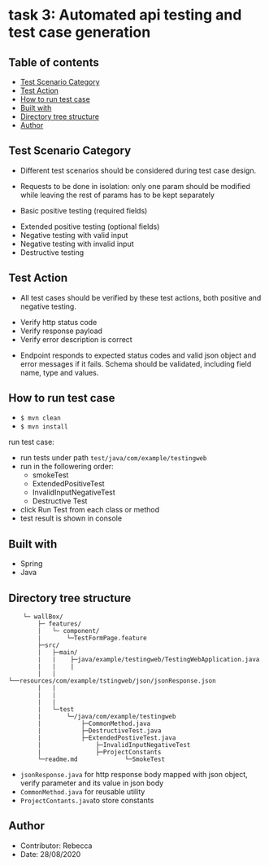 # task 3: Automated api testing and test case generation

## Table of contents
* [Test Scenario Category](#test-scenario-category)
* [Test Action](#test-action)
* [How to run test case](#how-to-run-test-case)
* [Built with](#built-with)
* [Directory tree structure](#directory-tree-structure)
* [Author](#author)


## Test Scenario Category

* Different test scenarios should be considered during test case design.
* Requests to be done in isolation: only one param should be modified while leaving the rest of params has to be kept separately 

* Basic positive testing (required fields)
- Extended positive testing (optional fields)
- Negative testing with valid input
- Negative testing with invalid input
- Destructive testing

## Test Action

* All test cases should be verified by these test actions, both positive and negative testing. 
- Verify http status code
- Verify response payload
- Verify error description is correct
* Endpoint responds to expected status codes and valid json object and error messages if it fails. Schema should be validated, including field name, type and values.

## How to run test case
* `$ mvn clean`
* `$ mvn install`

run test case:
* run tests under path `test/java/com/example/testingweb`
* run in the followering order:
  - smokeTest 
  - ExtendedPositiveTest
  - InvalidInputNegativeTest
  - Destructive Test
* click Run Test from each class or method
* test result is shown in console


   
## Built with
* Spring 
* Java 

## Directory tree structure
```
	└─ wallBox/
		├─ features/
		|	└─ component/
		|		└─TestFormPage.feature
		├─src/
		|	├─main/
		|	|    ├─java/example/testingweb/TestingWebApplication.java
		|	|    |
		|	|    └──resources/com/example/tstingweb/json/jsonResponse.json
		|	|	
		|	|		
		|	|	
		|	└─test
		|	    └─/java/com/example/testingweb
		|			├─CommonMethod.java
		|			├─DestructiveTest.java
		|			├─ExtendedPostiveTest.java
		|		        ├─InvalidInputNegativeTest
		|		        ├─ProjectConstants
		└─readme.md             └─SmokeTest
``` 

* `jsonResponse.java` for http response body mapped with json object, verify parameter and its value in json body
* `CommonMethod.java` for reusable utility
* `ProjectContants.java`to store constants


## Author
* Contributor: Rebecca
* Date: 28/08/2020
